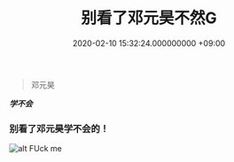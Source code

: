 ﻿---
layout: post
title: 别看了邓元昊不然G
date: 2020-02-10 15:32:24.000000000 +09:00
---

>邓元昊

>
***学不会***

### 别看了邓元昊学不会的！

![alt FUck me](https://github.com/cqjackeylove/cqjackeylove.github.io/edit/master/assets/images/11.jpg)
